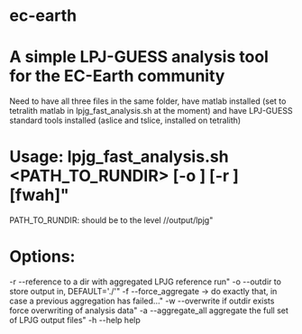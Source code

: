 # ec-earth

# A simple LPJ-GUESS analysis tool for the EC-Earth community

Need to have all three files in the same folder, have matlab installed (set to tetralith matlab in lpjg_fast_analysis.sh at the moment) and have LPJ-GUESS standard tools installed (aslice and tslice, installed on tetralith)

# Usage: lpjg_fast_analysis.sh <PATH_TO_RUNDIR> [-o <OUTPATH>] [-r <REFPATH>] [fwah]"

PATH_TO_RUNDIR: should be to the level <rundir>/<exp-name>/output/lpjg"

# Options:
  -r --reference       <PATH> to a dir with aggregated LPJG reference run"
  -o --outdir          <PATH> to store output in, DEFAULT='./'"
  -f --force_aggregate -> do exactly that, in case a previous aggregation has failed..."
  -w --overwrite       if outdir exists force overwriting of analysis data"
  -a --aggregate_all   aggregate the full set of LPJG output files"
  -h --help            help

